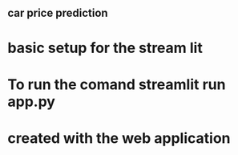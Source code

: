 ## car price prediction 



# basic setup for the stream lit 
# To run the comand streamlit run app.py
# created with the web application
